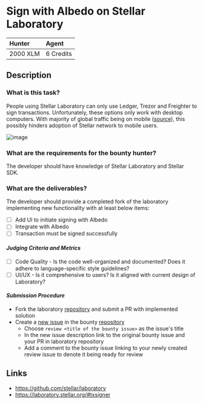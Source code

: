 # Sign with Albedo on Stellar Laboratory

| Hunter | Agent
| :- | :-
| 2000 XLM | 6 Credits

## Description

### What is this task?

People using Stellar Laboratory can only use Ledger, Trezor and Freighter to sign transactions. Unfortunately, these options only work with desktop computers. With majority of global traffic being on mobile ([source](https://www.statista.com/statistics/277125/share-of-website-traffic-coming-from-mobile-devices/)), this possibly hinders adoption of Stellar network to mobile users.

![image](https://user-images.githubusercontent.com/4253551/127336853-5aea3f4c-d364-4899-a867-b02d482b519f.png)


### What are the requirements for the bounty hunter?

The developer should have knowledge of Stellar Laboratory and Stellar SDK.

### What are the deliverables?
The developer should provide a completed fork of the laboratory implementing new functionality with at least below items:
 - [ ] Add UI to initiate signing with Albedo
 - [ ] Integrate with Albedo
 - [ ] Transaction must be signed successfully

#### *Judging Criteria and Metrics*
 - [ ] Code Quality - Is the code well-organized and documented? Does it adhere to language-specific style guidelines?
 - [ ] UI/UX - Is it comprehensive to users? Is it aligned with current design of Laboratory?

#### *Submission Procedure*

 - Fork the laboratory [repository](https://github.com/stellar/laboratory) and submit a PR with implemented solution
 - Create a [new issue](https://github.com/tyvdh/stellar-quest-bounties/issues/new) in the bounty [repository](https://github.com/tyvdh/stellar-quest-bounties)
   - Choose `review <title of the bounty issue>` as the issue's title
   - In the new issue description link to the original bounty issue and your PR in laboratory repository
   - Add a comment to the bounty issue linking to your newly created review issue to denote it being ready for review

## Links
 - https://github.com/stellar/laboratory
 - https://laboratory.stellar.org/#txsigner


